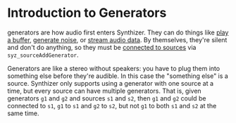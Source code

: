 # Introduction to Generators

generators are how audio first enters Synthizer.  They can do things like [play
a buffer](../object_reference/buffer_generator.md), [generate
noise](../object_reference/noise_generator.md), or [stream audio
data](../object_reference/streaming_generator.md).  By themselves, they're
silent and don't do anything, so they must be [connected to
sources](./sources.md) via `syz_sourceAddGenerator`.

Generators are like a stereo without speakers: you have to plug them into
something else before they're audible.  In this case the "something else" is a
source.  Synthizer only supports using a generator with one source at a time,
but every source can have multiple generators.  That is, given generators `g1`
and `g2` and sources `s1` and `s2`, then `g1` and `g2` could be connected to
`s1`, `g1` to `s1` and `g2` to `s2`, but not `g1` to both `s1` and `s2` at the
same time.